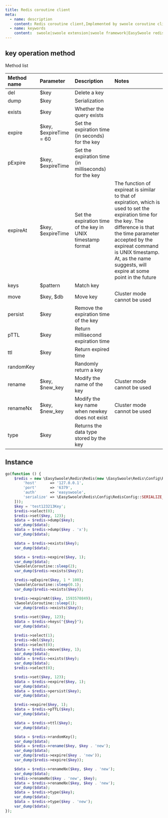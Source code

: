 ```yaml
---
title: Redis coroutine client
meta:
  - name: description
    content: Redis coroutine client,Implemented by swoole coroutine client,Covers the method of redis 99%
  - name: keywords
    content:  swoole|swoole extension|swoole framework|EasySwoole redis| Swoole Redis coroutine client|swoole Redis|Redis coroutine
---
```

## key operation method
Method list

| Method name  | Parameter                   | Description                      | Notes           |
|:----------|:-----------------------|:--------------------------|:---------------|
| del       | $key                   | Delete a key    |                |
| dump      | $key                   | Serialization                    |                |
| exists    | $key                   | Whether the query exists   |                |
| expire    | $key, $expireTime = 60 | Set the expiration time (in seconds) for the key |                |
| pExpire  | $key, $expireTime      | Set the expiration time (in milliseconds) for the key |                |
| expireAt  | $key, $expireTime      | Set the expiration time of the key in UNIX timestamp format  |      The function of expireat is similar to that of expiration, which is used to set the expiration time for the key. The difference is that the time parameter accepted by the expireat command is UNIX timestamp. At, as the name suggests, will expire at some point in the future          |
| keys      | $pattern               | Match key      |                |
| move      | $key, $db              | Move key      | Cluster mode cannot be used |
| persist   | $key                   | Remove the expiration time of the key  |                |
| pTTL      | $key                   | Return millisecond expiration time |                |
| ttl       | $key                   | Return expired time   |                |
| randomKey |                        | Randomly return a key   |                 |
| rename    | $key, $new_key         | Modify the name of the key    |    Cluster mode cannot be used|
| renameNx  | $key, $new_key         | Modify the key name when newkey does not exist |    Cluster mode cannot be used  |
| type      | $key                   | Returns the data type stored by the key  |                 |


## Instance
```php
go(function () {
    $redis = new \EasySwoole\Redis\Redis(new \EasySwoole\Redis\Config\RedisConfig([
        'host'      => '127.0.0.1',
        'port'      => '6379',
        'auth'      => 'easyswoole',
        'serialize' => \EasySwoole\Redis\Config\RedisConfig::SERIALIZE_NONE
    ]));
    $key = 'test123213Key';
    $redis->select(0);
    $redis->set($key, 123);
    $data = $redis->dump($key);
    var_dump($data);
    $data = $redis->dump($key . 'x');
    var_dump($data);

    $data = $redis->exists($key);
    var_dump($data);

    $data = $redis->expire($key, 1);
    var_dump($data);
    \Swoole\Coroutine::sleep(2);
    var_dump($redis->exists($key));

    $redis->pExpire($key, 1 * 100);
    \Swoole\Coroutine::sleep(0.1);
    var_dump($redis->exists($key));

    $redis->expireAt($key, 1593570849);
    \Swoole\Coroutine::sleep(1);
    var_dump($redis->exists($key));
    
    $redis->set($key, 123);
    $data = $redis->keys("{$key}");
    var_dump($data);

    $redis->select(1);
    $redis->del($key);
    $redis->select(0);
    $data = $redis->move($key, 1);
    var_dump($data);
    $data = $redis->exists($key);
    var_dump($data);
    $redis->select(0);

    $redis->set($key, 123);
    $data = $redis->expire($key, 1);
    var_dump($data);
    $data = $redis->persist($key);
    var_dump($data);

    $redis->expire($key, 1);
    $data = $redis->pTTL($key);
    var_dump($data);

    $data = $redis->ttl($key);
    var_dump($data);

    $data = $redis->randomKey();
    var_dump($data);
    $data = $redis->rename($key, $key . 'new');
    var_dump($data);
    var_dump($redis->expire($key . 'new'));
    var_dump($redis->expire($key));

    $data = $redis->renameNx($key, $key . 'new');
    var_dump($data);
    $redis->renameNx($key . 'new', $key);
    $data = $redis->renameNx($key, $key . 'new');
    var_dump($data);
    $data = $redis->type($key);
    var_dump($data);
    $data = $redis->type($key . 'new');
    var_dump($data);
});
```
